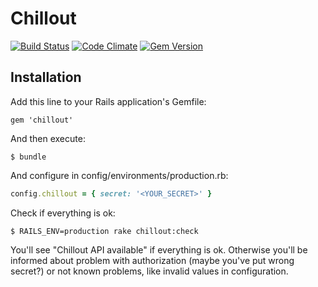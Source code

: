 # Chillout

[![Build Status](https://travis-ci.org/chilloutio/chillout.png)](https://travis-ci.org/chilloutio/chillout)
[![Code Climate](https://codeclimate.com/github/chilloutio/chillout.png)](https://codeclimate.com/github/chilloutio/chillout)
[![Gem Version](https://badge.fury.io/rb/chillout.png)](http://badge.fury.io/rb/chillout)

## Installation

Add this line to your Rails application's Gemfile:

    gem 'chillout'

And then execute:

    $ bundle

And configure in config/environments/production.rb:

```ruby
config.chillout = { secret: '<YOUR_SECRET>' }
```

Check if everything is ok:

    $ RAILS_ENV=production rake chillout:check

You'll see "Chillout API available" if everything is ok. Otherwise you'll be informed about problem with authorization (maybe you've put wrong secret?) or not known problems, like invalid values in configuration.

